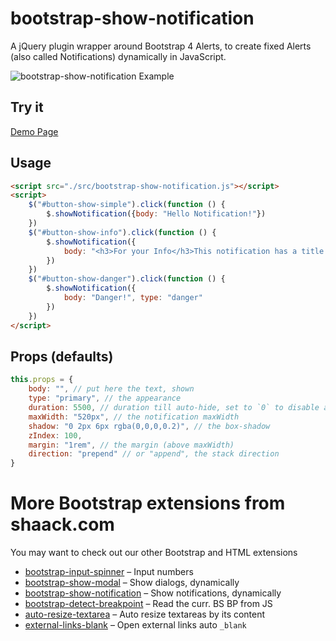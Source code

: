 # bootstrap-show-notification

A jQuery plugin wrapper around Bootstrap 4 Alerts, to create fixed Alerts (also called Notifications) dynamically in JavaScript.

![bootstrap-show-notification Example](https://shaack.com/projekte/assets/img/bootstrap-show-notification-lg.png?v=2)

## Try it

[Demo Page](https://shaack.com/projekte/bootstrap-show-notification/)

## Usage

```html
<script src="./src/bootstrap-show-notification.js"></script>
<script>
    $("#button-show-simple").click(function () {
        $.showNotification({body: "Hello Notification!"})
    })
    $("#button-show-info").click(function () {
        $.showNotification({
            body: "<h3>For your Info</h3>This notification has a title and a body and more text than the previous one.", type: "info"
        })
    })
    $("#button-show-danger").click(function () {
        $.showNotification({
            body: "Danger!", type: "danger"
        })
    })
</script>
```

## Props (defaults)

```js
this.props = {
    body: "", // put here the text, shown
    type: "primary", // the appearance
    duration: 5500, // duration till auto-hide, set to `0` to disable auto-hide
    maxWidth: "520px", // the notification maxWidth
    shadow: "0 2px 6px rgba(0,0,0,0.2)", // the box-shadow
    zIndex: 100,
    margin: "1rem", // the margin (above maxWidth)
    direction: "prepend" // or "append", the stack direction
}
```

# More Bootstrap extensions from shaack.com

You may want to check out our other Bootstrap and HTML extensions

- [bootstrap-input-spinner](https://shaack.com/en/open-source-components) – Input numbers
- [bootstrap-show-modal](https://shaack.com/en/open-source-components) – Show dialogs, dynamically
- [bootstrap-show-notification](https://shaack.com/en/open-source-components) – Show notifications, dynamically
- [bootstrap-detect-breakpoint](https://shaack.com/en/open-source-components) – Read the curr. BS BP from JS
- [auto-resize-textarea](https://shaack.com/en/open-source-components) – Auto resize textareas by its content
- [external-links-blank](https://shaack.com/en/open-source-components) – Open external links auto `_blank`
